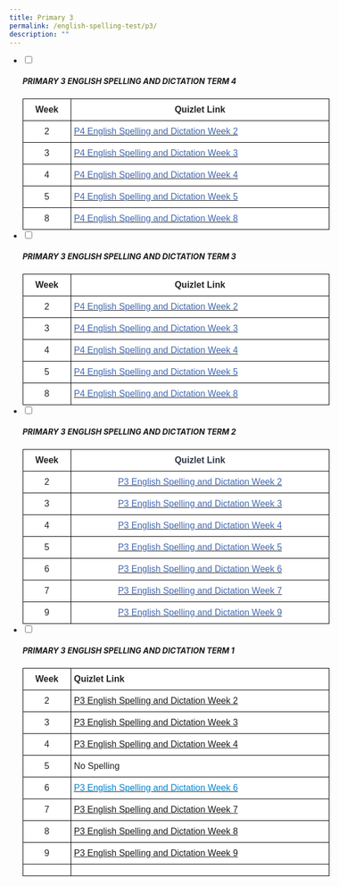 ```yaml
---
title: Primary 3
permalink: /english-spelling-test/p3/
description: ""
---
```

<ul class="jekyllcodex_accordion">
  <li>
    <input type="checkbox" id="accordion1">
		<label for="accordion1"><h5>PRIMARY 3 ENGLISH SPELLING AND DICTATION TERM 4</h5></label>
    <div>
      <style type="text/css">
.tg  {border-collapse:collapse;border-spacing:0;margin:0px auto;}
.tg td{border-color:black;border-style:solid;border-width:1px;font-family:Arial, sans-serif;font-size:14px;
  overflow:hidden;padding:10px 5px;word-break:normal;}
.tg th{border-color:black;border-style:solid;border-width:1px;font-family:Arial, sans-serif;font-size:14px;
  font-weight:normal;overflow:hidden;padding:10px 5px;word-break:normal;}
.tg .tg-3cbn{background-color:#FFF;color:#222;font-size:16px;font-weight:bold;text-align:center;vertical-align:top}
.tg .tg-qec4{background-color:#FFF;color:#222;font-size:16px;text-align:center;vertical-align:top}
.tg .tg-zurh{background-color:#FFF;color:#4067AE;font-size:16px;text-align:left;vertical-align:top}
.tg .tg-g6yu{background-color:#FFF;color:#222;font-size:16px;text-align:left;vertical-align:top}
.tg .tg-nnh9{background-color:#ffffff;color:#4067AE;font-size:16px;text-align:left;text-decoration:underline;vertical-align:top}
</style>
<table class="tg" style="undefined;table-layout: fixed; width: 550px">
<colgroup>
<col style="width: 86px">
<col style="width: 464px">
</colgroup>
<tbody>
  <tr>
    <td class="tg-3cbn">Week</td>
    <td class="tg-3cbn">Quizlet Link</td>
  </tr>
  <tr>
    <td class="tg-qec4">2</td>
    <td class="tg-zurh"><a href="https://quizlet.com/_bwfa4a?x=1jqt&i=1c2gxb" target="_blank" rel="noopener noreferrer"><span style="color:#4067AE">P4 English Spelling and Dictation Week 2</span></a></td>
  </tr>
  <tr>
    <td class="tg-qec4">3</td>
    <td class="tg-g6yu"> <a href="https://quizlet.com/_bwfj2m?x=1jqt&i=1c2gxb" target="_blank" rel="noopener noreferrer"><span style="text-decoration:none;color:#4067AE">P4 English Spelling and Dictation Week 3</span></a></td>
  </tr>
  <tr>
    <td class="tg-qec4">4</td>
    <td class="tg-g6yu"><span style="color:#222;background-color:transparent"> </span><a href="https://quizlet.com/_bwfjal?x=1jqt&i=1c2gxb" target="_blank" rel="noopener noreferrer"><span style="text-decoration:none;color:#4067AE">P4 English Spelling and Dictation Week 4</span></a></td>
  </tr>
  <tr>
    <td class="tg-qec4">5</td>
    <td class="tg-zurh"><a href="https://quizlet.com/_bwfkb5?x=1jqt&i=1c2gxb" target="_blank" rel="noopener noreferrer"><span style="color:#4067AE">P4 English Spelling and Dictation Week 5</span></a></td>
  </tr>
  <tr>
    <td class="tg-qec4">8</td>
    <td class="tg-zurh"><a href="https://quizlet.com/_bwfwgd?x=1jqt&i=1c2gxb" target="_blank" rel="noopener noreferrer"><span style="color:#4067AE">P4 English Spelling and Dictation Week 8</span></a></td>
  </tr>
</tbody>
</table>
    </div>
	</li>
	<li>
    <input type="checkbox" id="accordion2">
		<label for="accordion2"><h5>PRIMARY 3 ENGLISH SPELLING AND DICTATION TERM 3</h5></label>
    <div>
      <style type="text/css">
.tg  {border-collapse:collapse;border-spacing:0;margin:0px auto;}
.tg td{border-color:black;border-style:solid;border-width:1px;font-family:Arial, sans-serif;font-size:14px;
  overflow:hidden;padding:10px 5px;word-break:normal;}
.tg th{border-color:black;border-style:solid;border-width:1px;font-family:Arial, sans-serif;font-size:14px;
  font-weight:normal;overflow:hidden;padding:10px 5px;word-break:normal;}
.tg .tg-3cbn{background-color:#FFF;color:#222;font-size:16px;font-weight:bold;text-align:center;vertical-align:top}
.tg .tg-qec4{background-color:#FFF;color:#222;font-size:16px;text-align:center;vertical-align:top}
.tg .tg-zurh{background-color:#FFF;color:#4067AE;font-size:16px;text-align:left;vertical-align:top}
.tg .tg-g6yu{background-color:#FFF;color:#222;font-size:16px;text-align:left;vertical-align:top}
.tg .tg-nnh9{background-color:#ffffff;color:#4067AE;font-size:16px;text-align:left;text-decoration:underline;vertical-align:top}
</style>
<table class="tg" style="undefined;table-layout: fixed; width: 550px">
<colgroup>
<col style="width: 86px">
<col style="width: 464px">
</colgroup>
<tbody>
  <tr>
    <td class="tg-3cbn">Week</td>
    <td class="tg-3cbn">Quizlet Link</td>
  </tr>
  <tr>
    <td class="tg-qec4">2</td>
    <td class="tg-zurh"><a href="https://quizlet.com/_bwfa4a?x=1jqt&i=1c2gxb" target="_blank" rel="noopener noreferrer"><span style="color:#4067AE">P4 English Spelling and Dictation Week 2</span></a></td>
  </tr>
  <tr>
    <td class="tg-qec4">3</td>
    <td class="tg-g6yu"><a href="https://quizlet.com/_bwfj2m?x=1jqt&i=1c2gxb" target="_blank" rel="noopener noreferrer"><span style="text-decoration:none;color:#4067AE">P4 English Spelling and Dictation Week 3</span></a></td>
  </tr>
  <tr>
    <td class="tg-qec4">4</td>
    <td class="tg-g6yu"><a href="https://quizlet.com/_bwfjal?x=1jqt&i=1c2gxb" target="_blank" rel="noopener noreferrer"><span style="text-decoration:none;color:#4067AE">P4 English Spelling and Dictation Week 4</span></a></td>
  </tr>
  <tr>
    <td class="tg-qec4">5</td>
    <td class="tg-zurh"><a href="https://quizlet.com/_bwfkb5?x=1jqt&i=1c2gxb" target="_blank" rel="noopener noreferrer"><span style="color:#4067AE">P4 English Spelling and Dictation Week 5</span></a></td>
  </tr>
  <tr>
    <td class="tg-qec4">8</td>
    <td class="tg-zurh"><a href="https://quizlet.com/_bwfwgd?x=1jqt&i=1c2gxb" target="_blank" rel="noopener noreferrer"><span style="color:#4067AE">P4 English Spelling and Dictation Week 8</span></a></td>
  </tr>
</tbody>
</table>
    </div>
	</li>
	<li>
    <input type="checkbox" id="accordion3">
		<label for="accordion3"><h5>PRIMARY 3 ENGLISH SPELLING AND DICTATION TERM 2</h5></label>
    <div>
      <style type="text/css">
.tg  {border-collapse:collapse;border-spacing:0;margin:0px auto;}
.tg td{border-color:black;border-style:solid;border-width:1px;font-family:Arial, sans-serif;font-size:14px;
  overflow:hidden;padding:10px 5px;word-break:normal;}
.tg th{border-color:black;border-style:solid;border-width:1px;font-family:Arial, sans-serif;font-size:14px;
  font-weight:normal;overflow:hidden;padding:10px 5px;word-break:normal;}
.tg .tg-oo65{background-color:#ffffff;color:#4067AE;font-size:16px;text-align:left;text-decoration:underline;vertical-align:middle}
.tg .tg-d6y2{background-color:#FFF;color:#303545;font-size:16px;text-align:center;vertical-align:middle}
.tg .tg-4jzo{background-color:#FFF;color:#222;font-size:16px;text-align:center;vertical-align:middle}
.tg .tg-1zrx{background-color:#FFF;color:#222;font-size:16px;font-weight:bold;text-align:center;vertical-align:middle}
.tg .tg-2545{background-color:#FFF;color:#303545;font-size:16px;font-weight:bold;text-align:center;vertical-align:middle}
.tg .tg-qtsq{background-color:#FFF;color:#222;font-size:16px;text-align:left;vertical-align:middle}
</style>
<table class="tg" style="undefined;table-layout: fixed; width: 550px">
<colgroup>
<col style="width: 86px">
<col style="width: 464px">
</colgroup>
<tbody>
  <tr>
    <td class="tg-1zrx">Week</td>
    <td class="tg-2545">Quizlet Link</td>
  </tr>
  <tr>
    <td class="tg-4jzo">2</td>
    <td class="tg-d6y2"><a href="https://quizlet.com/_5njak4?x=1jqt&i=1c2gxb" target="_blank" rel="noopener noreferrer"><span style="color:#4067AE">P3 English Spelling and Dictation Week 2</span></a></td>
  </tr>
  <tr>
    <td class="tg-4jzo">3</td>
    <td class="tg-d6y2"><a href="https://quizlet.com/_5nj908?x=1jqt&i=1c2gxb" target="_blank" rel="noopener noreferrer"><span style="color:#4067AE">P3 English Spelling and Dictation Week 3</span></a></td>
  </tr>
  <tr>
    <td class="tg-4jzo">4</td>
    <td class="tg-d6y2"><a href="https://quizlet.com/_5njdo4?x=1jqt&i=1c2gxb" target="_blank" rel="noopener noreferrer"><span style="color:#4067AE">P3 English Spelling and Dictation Week 4</span></a></td>
  </tr>
  <tr>
    <td class="tg-4jzo">5</td>
    <td class="tg-d6y2"><a href="https://quizlet.com/_5njg0q?x=1jqt&i=1c2gxb" target="_blank" rel="noopener noreferrer"><span style="color:#4067AE">P3 English Spelling and Dictation Week 5</span></a></td>
  </tr>
  <tr>
    <td class="tg-4jzo">6</td>
    <td class="tg-d6y2"><a href="https://quizlet.com/_9gnl9d?x=1jqt&i=1c2gxb" target="_blank" rel="noopener noreferrer"><span style="color:#4067AE">P3 English Spelling and Dictation Week 6</span></a></td>
  </tr>
  <tr>
    <td class="tg-4jzo">7</td>
    <td class="tg-d6y2"><a href="https://quizlet.com/_9gnn1j?x=1jqt&i=1c2gxb" target="_blank" rel="noopener noreferrer"><span style="color:#4067AE">P3 English Spelling and Dictation Week 7</span></a></td>
  </tr>
  <tr>
    <td class="tg-4jzo">9</td>
    <td class="tg-d6y2"><a href="https://quizlet.com/_9gnnpe?x=1jqt&i=1c2gxb" target="_blank" rel="noopener noreferrer"><span style="color:#4067AE">P3 English Spelling and Dictation Week 9</span></a></td>
  </tr>
</tbody>
</table>
    </div>
	</li>
	<li>
    <input type="checkbox" id="accordion4">
		<label for="accordion4"><h5>PRIMARY 3 ENGLISH SPELLING AND DICTATION TERM 1</h5></label>
    <div>
      <style type="text/css">
.tg  {border-collapse:collapse;border-spacing:0;margin:0px auto;}
.tg td{border-color:black;border-style:solid;border-width:1px;font-family:Arial, sans-serif;font-size:14px;
  overflow:hidden;padding:10px 5px;word-break:normal;}
.tg th{border-color:black;border-style:solid;border-width:1px;font-family:Arial, sans-serif;font-size:14px;
  font-weight:normal;overflow:hidden;padding:10px 5px;word-break:normal;}
.tg .tg-oo65{background-color:#ffffff;color:#4067AE;font-size:16px;text-align:left;text-decoration:underline;vertical-align:middle}
.tg .tg-sf6z{background-color:#FFF;color:#222;font-size:16px;font-weight:bold;text-align:left;vertical-align:top}
.tg .tg-3cbn{background-color:#FFF;color:#222;font-size:16px;font-weight:bold;text-align:center;vertical-align:top}
.tg .tg-qec4{background-color:#FFF;color:#222;font-size:16px;text-align:center;vertical-align:top}
.tg .tg-zurh{background-color:#FFF;color:#4067AE;font-size:16px;text-align:left;vertical-align:top}
.tg .tg-g6yu{background-color:#FFF;color:#222;font-size:16px;text-align:left;vertical-align:top}
.tg .tg-qtsq{background-color:#FFF;color:#222;font-size:16px;text-align:left;vertical-align:middle}
</style>
<table class="tg" style="undefined;table-layout: fixed; width: 550px">
<colgroup>
<col style="width: 86px">
<col style="width: 464px">
</colgroup>
<tbody>
  <tr>
    <td class="tg-3cbn">Week</td>
    <td class="tg-sf6z">Quizlet Link</td>
  </tr>
  <tr>
    <td class="tg-qec4">2</td>
    <td class="tg-zurh"><a href="https://quizlet.com/_5niu9g?x=1jqt&i=1c2gxb">P3 English Spelling and Dictation Week 2</a></td>
  </tr>
  <tr>
    <td class="tg-qec4">3</td>
    <td class="tg-zurh"><a href="https://quizlet.com/_5niwhe?x=1jqt&i=1c2gxbhttps://quizlet.com/_5niwhe?x=1jqt&i=1c2gxb" target="_blank" rel="noopener noreferrer">P3 English Spelling and Dictation Week 3</a></td>
  </tr>
  <tr>
    <td class="tg-qec4">4</td>
    <td class="tg-zurh"><a href="https://quizlet.com/_5nizyy?x=1jqt&i=1c2gxb" target="_blank" rel="noopener noreferrer">P3 English Spelling and Dictation Week 4 </a></td>
  </tr>
  <tr>
    <td class="tg-qec4">5</td>
    <td class="tg-g6yu">No Spelling</td>
  </tr>
  <tr>
    <td class="tg-qec4">6</td>
    <td class="tg-zurh"><a href="https://quizlet.com/_axyrsr?x=1jqt&i=1c2gxb" target="_blank" rel="noopener noreferrer"><span style="text-decoration:none;color:#0382CB">P3 English Spelling and Dictation Week 6</span></a></td>
  </tr>
  <tr>
    <td class="tg-qec4">7</td>
    <td class="tg-zurh"><a href="https://quizlet.com/_5nj2u4?x=1jqt&i=1c2gxb" target="_blank" rel="noopener noreferrer">P3 English Spelling and Dictation Week 7</a></td>
  </tr>
  <tr>
    <td class="tg-qec4">8</td>
    <td class="tg-zurh"><a href="https://quizlet.com/_5nj5lx?x=1jqt&i=1c2gxb" target="_blank" rel="noopener noreferrer">P3 English Spelling and Dictation Week 8</a></td>
  </tr>
  <tr>
    <td class="tg-qec4">9</td>
    <td class="tg-zurh"><a href="https://quizlet.com/_5nj1ik?x=1jqt&i=1c2gxb" target="_blank" rel="noopener noreferrer">P3 English Spelling and Dictation Week 9</a></td>
  </tr>
  <tr>
    <td class="tg-qtsq"></td>
    <td class="tg-oo65"></td>
  </tr>
</tbody>
</table>
    </div>
	</li>
</ul>